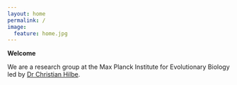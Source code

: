 ```yaml
---
layout: home
permalink: /
image:
  feature: home.jpg
---
```


**Welcome**

We are a research group at the Max Planck Institute for Evolutionary Biology led
by [Dr Christian Hilbe](http://web.evolbio.mpg.de/~hilbe/Welcome.html).
